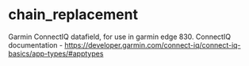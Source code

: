# chain_replacement
Garmin ConnectIQ datafield, for use in garmin edge 830. ConnectIQ documentation - https://developer.garmin.com/connect-iq/connect-iq-basics/app-types/#apptypes
